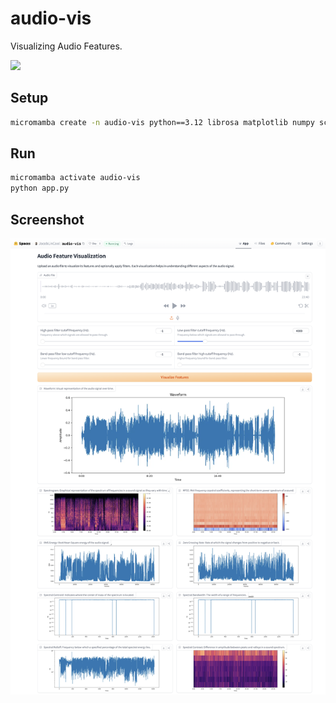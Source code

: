 # audio-vis

Visualizing Audio Features.

<a href="https://huggingface.co/spaces/jacoblincool/audio-vis" target="_blank">
    <picture>
        <source media="(prefers-color-scheme: dark)" srcset="https://huggingface.co/datasets/huggingface/badges/resolve/main/open-in-hf-spaces-md-dark.svg">
        <img src="https://huggingface.co/datasets/huggingface/badges/resolve/main/open-in-hf-spaces-md.svg">
    </picture>
</a>

## Setup

```sh
micromamba create -n audio-vis python==3.12 librosa matplotlib numpy scipy pillow gradio -c conda-forge
```

## Run

```sh
micromamba activate audio-vis
python app.py
```

## Screenshot

![Screenshot](./images/audio-vis.png)
